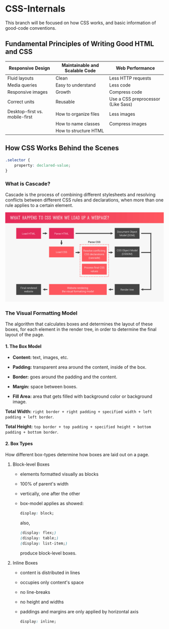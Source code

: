 # CSS-Internals

This branch will be focused on how CSS works, and basic information of good-code conventions.

## Fundamental Principles of Writing Good HTML and CSS

| Responsive Design              | Maintainable and Scalable Code | Web Performance                    |
|--------------------------------|--------------------------------|------------------------------------|
| Fluid layouts                  | Clean                          | Less HTTP requests                 |
| Media queries                  | Easy to understand             | Less code                          |
| Responsive images              | Growth                         | Compress code                      |
| Correct units                  | Reusable                       | Use a CSS preprocessor (Like Sass) |
| Desktop-first vs. mobile-first | How to organize files          | Less images                        |
|                                | How to name classes            | Compress images                    |
|                                | How to structure HTML          |                                    |

## How CSS Works Behind the Scenes

```css
.selector {
    property: declared-value;
}

```

### What is Cascade?

Cascade is the process of combining different stylesheets and resolving conflicts between different CSS rules and declarations, when more than one rule applies to a certain element.

![how html parsed](./slides-page.jpg)

### The Visual Formatting Model

The algorithm that calculates boxes and determines the layout of these boxes, for each element in the render tree, in order to determine the final layout of the page.

#### 1. The Box Model

- **Content:** text, images, etc.

- **Padding:** transparent area around the content, inside of the box.

- **Border:** goes around the padding and the content.

- **Margin:** space between boxes.

- **Fill Area:** area that gets filled with background color or background image.

**Total Width:** `right border + right padding + specified width + left padding + left border`.

**Total Height:** `top border + top padding + specified height + bottom padding + bottom border`.

#### 2. Box Types

How different box-types determine how boxes are laid out on a page.

1. Block-level Boxes
    - elements formatted visually as blocks
    - 100% of parent's width
    - vertically, one after the other
    - box-model applies as showed:
  
        ```css
        display: block;
        ```

        also,

        ```css
        (display: flex;)
        (display: table;)
        (display: list-item;)
        ```

        produce block-level boxes.

2. Inline Boxes
    - content is distributed in lines
    - occupies only content's space
    - no line-breaks
    - no height and widths
    - paddings and margins are only applied by horizontal axis

        ```css
        display: inline;        
        ```
